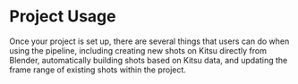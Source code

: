 # Project Usage

Once your project is set up, there are several things that users can do when using the pipeline, including creating new shots on Kitsu directly from Blender, automatically building shots based on Kitsu data, and updating the frame range of existing shots within the project.
